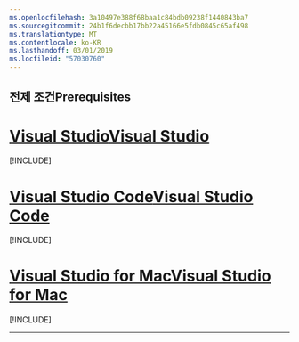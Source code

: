 ```yaml
---
ms.openlocfilehash: 3a10497e388f68baa1c84bdb09238f1440843ba7
ms.sourcegitcommit: 24b1f6decbb17bb22a45166e5fdb0845c65af498
ms.translationtype: MT
ms.contentlocale: ko-KR
ms.lasthandoff: 03/01/2019
ms.locfileid: "57030760"
---
```

## <a name="prerequisites"></a><span data-ttu-id="589e4-101">전제 조건</span><span class="sxs-lookup"><span data-stu-id="589e4-101">Prerequisites</span></span>

# <a name="visual-studiotabvisual-studio"></a>[<span data-ttu-id="589e4-102">Visual Studio</span><span class="sxs-lookup"><span data-stu-id="589e4-102">Visual Studio</span></span>](#tab/visual-studio)

[!INCLUDE[](~/includes/net-core-prereqs-vs-3.0.md)]

# <a name="visual-studio-codetabvisual-studio-code"></a>[<span data-ttu-id="589e4-103">Visual Studio Code</span><span class="sxs-lookup"><span data-stu-id="589e4-103">Visual Studio Code</span></span>](#tab/visual-studio-code)

[!INCLUDE[](~/includes/net-core-prereqs-vsc-3.0.md)]

# <a name="visual-studio-for-mactabvisual-studio-mac"></a>[<span data-ttu-id="589e4-104">Visual Studio for Mac</span><span class="sxs-lookup"><span data-stu-id="589e4-104">Visual Studio for Mac</span></span>](#tab/visual-studio-mac)

[!INCLUDE[](~/includes/net-core-prereqs-mac-3.0.md)]

---